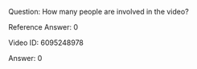 Question: How many people are involved in the video?

Reference Answer: 0

Video ID: 6095248978

Answer: 0

